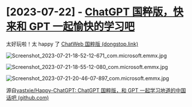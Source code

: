 # [2023-07-22] - [ChatGPT 国粹版，快来和 GPT 一起愉快的学习吧](https://github.com/jaydong2016/gitblog/issues/42)

太好玩啦！太 happy 了
[ChatWeb 国粹版 (dongstop.link)](https://sbai.dongstop.link/)

![Screenshot_2023-07-21-18-52-12-671_com.microsoft.emmx.jpg](https://s2.loli.net/2023/07/22/MtGLIzD1rpxqPeE.jpg)

![Screenshot_2023-07-21-18-55-12-080_com.microsoft.emmx.jpg](https://s2.loli.net/2023/07/22/bLhHMTjzaIWAEmN.jpg)

![Screenshot_2023-07-21-20-46-07-897_com.microsoft.emmx.jpg](https://s2.loli.net/2023/07/22/Cl8A4xku9QrSZYR.jpg)

源自[vastxie/Happy-ChatGPT: ChatGPT 国粹版，和 GPT 一起学习地道的中国话吧 (github.com)](https://github.com/vastxie/Happy-ChatGPT)